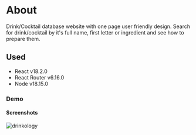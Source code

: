 
# About

Drink/Cocktail database website with one page user friendly design. Search for drink/cocktail by it's full name, first letter or ingredient and see how to prepare them.

## Used
- React v18.2.0
- React Router v6.16.0
- Node v18.15.0


### Demo




#### Screenshots

![drinkology](https://github.com/apekul/drinkology/assets/22819317/eb561033-a2c1-4447-93ca-6d62f6c15139)

